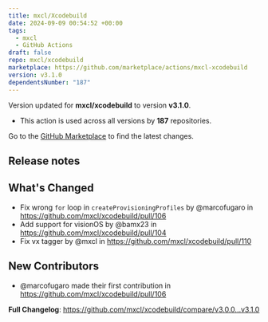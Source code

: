 ```yaml
---
title: mxcl/Xcodebuild
date: 2024-09-09 00:54:52 +00:00
tags:
  - mxcl
  - GitHub Actions
draft: false
repo: mxcl/xcodebuild
marketplace: https://github.com/marketplace/actions/mxcl-xcodebuild
version: v3.1.0
dependentsNumber: "187"
---
```



Version updated for **mxcl/xcodebuild** to version **v3.1.0**.
- This action is used across all versions by **187** repositories.

Go to the [GitHub Marketplace](https://github.com/marketplace/actions/mxcl-xcodebuild) to find the latest changes.

## Release notes

## What's Changed
* Fix wrong `for` loop in `createProvisioningProfiles` by @marcofugaro in https://github.com/mxcl/xcodebuild/pull/106
* Add support for visionOS by @bamx23 in https://github.com/mxcl/xcodebuild/pull/104
* Fix vx tagger by @mxcl in https://github.com/mxcl/xcodebuild/pull/110

## New Contributors
* @marcofugaro made their first contribution in https://github.com/mxcl/xcodebuild/pull/106

**Full Changelog**: https://github.com/mxcl/xcodebuild/compare/v3.0.0...v3.1.0
